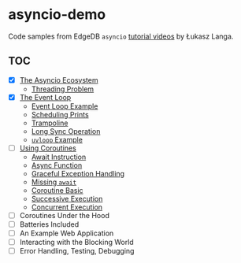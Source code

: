 # asyncio-demo

Code samples from EdgeDB `asyncio` [tutorial videos](https://youtu.be/Xbl7XjFYsN4)
by Łukasz Langa.

## TOC

- [x] [The Asyncio Ecosystem](https://youtu.be/Xbl7XjFYsN4)
    - [Threading Problem](src/the_async_ecosystem/threading_problem.py)
- [x] [The Event Loop](https://youtu.be/E7Yn5biBZ58)
    - [Event Loop Example](src/the_event_loop/event_loop_example.py)
    - [Scheduling Prints](src/the_event_loop/schedule_print.py)
    - [Trampoline](src/the_event_loop/trampoline_example.py)
    - [Long Sync Operation](src/the_event_loop/long_sync_operation.py)
    - [`uvloop` Example](src/the_event_loop/uvloop_example.py)
- [ ] [Using Coroutines](https://youtu.be/-CzqsgaXUM8)
    - [Await Instruction](src/using_coroutines/await_instruction.py)
    - [Async Function](src/using_coroutines/async_function.py)
    - [Graceful Exception Handling](src/using_coroutines/graceful_exception_handling.py)
    - [Missing `await`](src/using_coroutines/missing_await.py)
    - [Coroutine Basic](src/using_coroutines/coroutine.py)
    - [Successive Execution](src/using_coroutines/successive_execution.py)
    - [Concurrent Execution](src/using_coroutines/concurrent_execution.py)
- [ ] Coroutines Under the Hood
- [ ] Batteries Included
- [ ] An Example Web Application
- [ ] Interacting with the Blocking World
- [ ] Error Handling, Testing, Debugging
